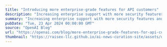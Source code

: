 ```yaml
---
title: "Introducing more enterprise-grade features for API customers"
description: "Increasing enterprise support with more security features and controls, updates to our Assistants API, and tools to better manage costs."
summary: "Increasing enterprise support with more security features and controls, updates to our Assistants API, and tools to better manage costs."
pubDate: "Tue, 23 Apr 2024 00:00:00 GMT"
source: "OpenAI Blog"
url: "https://openai.com/blog/more-enterprise-grade-features-for-api-customers"
thumbnail: "https://raisex-llc.github.io/ai-news-curation-site/assets/openai_logo.png"
---
```


